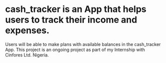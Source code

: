 # cash_tracker is an App that helps users to track their income and expenses.
Users will be able to make plans with available balances in the cash_tracker App.
This project is an ongoing project as part of my Internship with Cinfores Ltd. Nigeria.

